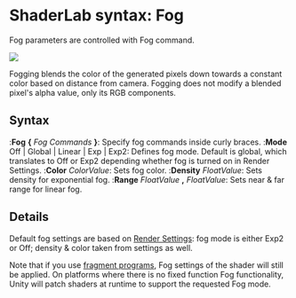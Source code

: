 ShaderLab syntax: Fog
=====================


Fog parameters are controlled with Fog command.

![](http://docwiki.hq.unity3d.com/uploads/Main/SL./PipelineFFP.png)  

Fogging blends the color of the generated pixels down towards a constant color based on distance from camera. Fogging does not modify a blended pixel's alpha value, only its RGB components.

Syntax
------

:__Fog__ __{__ _Fog Commands_ __}__: Specify fog commands inside curly braces.
:__Mode__ Off | Global | Linear | Exp | Exp2: Defines fog mode. Default is global, which translates to Off or Exp2 depending whether fog is turned on in Render Settings.
:__Color__ _ColorValue_: Sets fog color.
:__Density__ _FloatValue_: Sets density for exponential fog.
:__Range__ _FloatValue_ __,__ _FloatValue_: Sets near & far range for linear fog.


Details
-------


Default fog settings are based on [Render Settings](class-rendersettings.html): fog mode is either <span class=component>Exp2</span> or <span class=component>Off</span>; density & color taken from settings as well.

Note that if you use [fragment programs](sl-shaderprograms.html), Fog settings of the shader will still be applied. On platforms where there is no fixed function Fog functionality, Unity will patch shaders at runtime to support the requested Fog mode.
